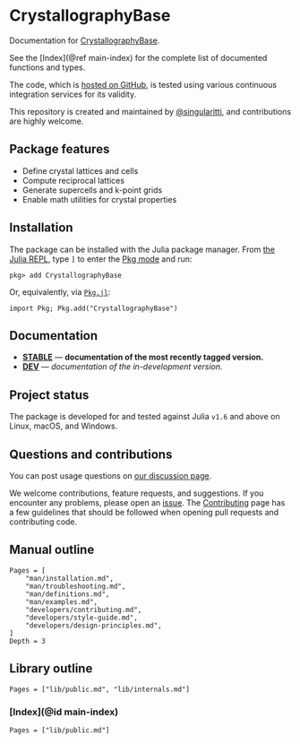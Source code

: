 # CrystallographyBase

Documentation for [CrystallographyBase](https://github.com/MineralsCloud/CrystallographyBase.jl).

See the [Index](@ref main-index) for the complete list of documented functions
and types.

The code, which is [hosted on GitHub](https://github.com/MineralsCloud/CrystallographyBase.jl), is tested
using various continuous integration services for its validity.

This repository is created and maintained by
[@singularitti](https://github.com/singularitti), and contributions are highly welcome.

## Package features

- Define crystal lattices and cells
- Compute reciprocal lattices
- Generate supercells and k-point grids
- Enable math utilities for crystal properties

## Installation

The package can be installed with the Julia package manager.
From [the Julia REPL](https://docs.julialang.org/en/v1/stdlib/REPL/), type `]` to enter
the [Pkg mode](https://docs.julialang.org/en/v1/stdlib/REPL/#Pkg-mode) and run:

```julia-repl
pkg> add CrystallographyBase
```

Or, equivalently, via [`Pkg.jl`](https://pkgdocs.julialang.org/v1/):

```@repl
import Pkg; Pkg.add("CrystallographyBase")
```

## Documentation

- [**STABLE**](https://MineralsCloud.github.io/CrystallographyBase.jl/stable) — **documentation of the most recently tagged version.**
- [**DEV**](https://MineralsCloud.github.io/CrystallographyBase.jl/dev) — _documentation of the in-development version._

## Project status

The package is developed for and tested against Julia `v1.6` and above on Linux, macOS, and
Windows.

## Questions and contributions

You can post usage questions on
[our discussion page](https://github.com/MineralsCloud/CrystallographyBase.jl/discussions).

We welcome contributions, feature requests, and suggestions. If you encounter any problems,
please open an [issue](https://github.com/MineralsCloud/CrystallographyBase.jl/issues).
The [Contributing](@ref) page has
a few guidelines that should be followed when opening pull requests and contributing code.

## Manual outline

```@contents
Pages = [
    "man/installation.md",
    "man/troubleshooting.md",
    "man/definitions.md",
    "man/examples.md",
    "developers/contributing.md",
    "developers/style-guide.md",
    "developers/design-principles.md",
]
Depth = 3
```

## Library outline

```@contents
Pages = ["lib/public.md", "lib/internals.md"]
```

### [Index](@id main-index)

```@index
Pages = ["lib/public.md"]
```
